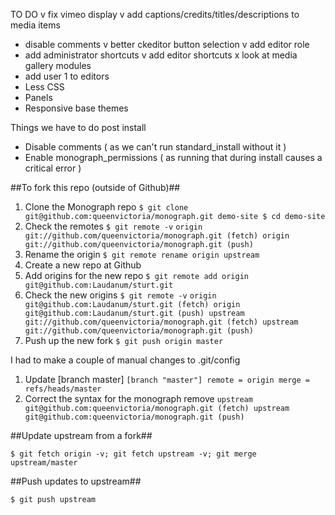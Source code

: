 TO DO
v	fix vimeo display
v	add captions/credits/titles/descriptions to media items 
-	disable comments
v	better ckeditor button selection
v	add editor role
-	add administrator shortcuts
v	add editor shortcuts
x	look at media gallery modules
-	add user 1 to editors
- Less CSS
- Panels
- Responsive base themes


Things we have to do post install
-	Disable comments ( as we can't run standard_install without it )
-	Enable monograph_permissions ( as running that during install causes a critical error )

##To fork this repo (outside of Github)##

1. Clone the Monograph repo
`$ git clone git@github.com:queenvictoria/monograph.git demo-site
$ cd demo-site`
1. Check the remotes
`$ git remote -v`
`origin  git://github.com/queenvictoria/monograph.git (fetch)
origin	git://github.com/queenvictoria/monograph.git (push)`
1. Rename the origin
`$ git remote rename origin upstream`
1. Create a new repo at Github
1. Add origins for the new repo
`$ git remote add origin git@github.com:Laudanum/sturt.git`
1. Check the new origins
`$ git remote -v`
`origin  git@github.com:Laudanum/sturt.git (fetch)
origin	git@github.com:Laudanum/sturt.git (push)
upstream	git://github.com/queenvictoria/monograph.git (fetch)
upstream	git://github.com/queenvictoria/monograph.git (push)
`
1. Push up the new fork
`$ git push origin master`

I had to make a couple of manual changes to .git/config
1. Update [branch master]
`[branch "master"]
	remote = origin
	merge = refs/heads/master`
1. Correct the syntax for the monograph remove
`upstream	git@github.com:queenvictoria/monograph.git (fetch)
upstream	git@github.com:queenvictoria/monograph.git (push)`

##Update upstream from a fork##

`$ git fetch origin -v; git fetch upstream -v; git merge upstream/master`

##Push updates to upstream##

`$ git push upstream`